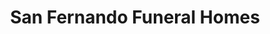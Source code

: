 ---
title: "San Fernando Funeral Homes"
url: /cuenca/san-fernando-funeral-homes/
shop: funeral directors
---